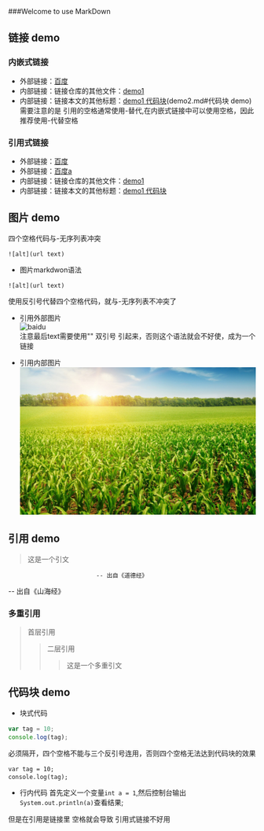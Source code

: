 ###Welcome to use MarkDown

## 链接 demo

### 内嵌式链接  
- 外部链接：[百度](https://wwww.baidu.com)  
- 内部链接：链接仓库的其他文件：[demo1](demo1.md)  
- 内部链接：链接本文的其他标题：[demo1 代码块](demo2.md#代码块 demo)  
需要注意的是 引用的空格通常使用-替代,在内嵌式链接中可以使用空格，因此推荐使用-代替空格

### 引用式链接  
- 外部链接：[百度]
- 外部链接：[百度a][baidu]  
- 内部链接：链接仓库的其他文件：[demo1]
- 内部链接：链接本文的其他标题：[demo1 代码块]  


## 图片 demo    

四个空格代码与-无序列表冲突  
<!--  - 图片markdwon语法   -->


    ![alt](url text)  

- 图片markdwon语法  
``` 
![alt](url text)
```
使用反引号代替四个空格代码，就与-无序列表不冲突了 
- 引用外部图片  
![baidu](https://www.baidu.com/img/bd_logo1.png "这是一个图片")  
注意最后text需要使用"" 双引号 引起来，否则这个语法就会不好使，成为一个链接

- 引用内部图片  
![picture](images/002.jpg "风景图片")


## 引用 demo
> 这是一个引文  

                             -- 出自《道德经》
<!--  这样写会有阴影 --> 
-- 出自《山海经》

### 多重引用
>首层引用
>>二层引用
>>> 这是一个多重引文


## 代码块 demo

- 块式代码  
```javascript
var tag = 10;
console.log(tag);
``` 
必须隔开，四个空格不能与三个反引号连用，否则四个空格无法达到代码块的效果  

    var tag = 10;  
    console.log(tag);  
- 行内代码
首先定义一个变量`int a = 1`,然后控制台输出 `System.out.println(a)`查看结果;


<!-- 下面是本文档的链接 -->
[百度]:https://wwww.baidu.com 
[baidu]:https://wwww.baidu.com 
[demo1]:demo1.md
[demo1 代码块]:demo2.md#代码块-demo   
但是在引用是链接里 空格就会导致 引用式链接不好用
